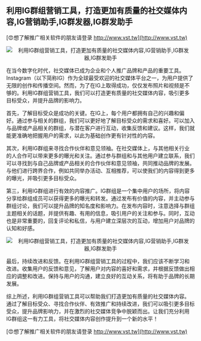 ## **利用IG群组营销工具，打造更加有质量的社交媒体内容,IG营销助手,IG群发器,IG群发助手**

[😍想了解推广相关软件的朋友请登录 http://www.vst.tw](http://www.vst.tw)

 <center><img src="https://vst.tw/MP4/tuiguang/png/1.png" alt="利用IG群组营销工具，打造更加有质量的社交媒体内容,IG营销助手,IG群发器,IG群发助手"></center>

在当今数字化时代，社交媒体已成为企业和个人推广品牌和产品的重要工具。Instagram（以下简称IG）作为全球最受欢迎的社交媒体平台之一，为用户提供了无限的创作和传播空间。然而，为了在IG上取得成功，仅仅发布照片和视频是不够的。利用IG群组营销工具，我们可以打造更有质量的社交媒体内容，吸引更多目标受众，并提升品牌的影响力。

首先，了解目标受众是成功的关键。在IG上，每个用户都拥有自己的兴趣和偏好。通过参与相关的群组，我们可以更好地了解目标受众的需求和喜好。可以加入与品牌或产品相关的群组，与潜在客户进行互动，收集反馈和建议。这样，我们就能更准确地把握用户的需求，以此为基础创作更有针对性的内容。

其次，利用IG群组来寻找合作伙伴和意见领袖。在社交媒体上，与其他相关行业的人合作可以带来更多的曝光和关注。通过参与群组和与其他用户建立联系，我们可以寻找到与自己品牌或产品相关的合作伙伴和意见领袖，共同推动品牌的发展。与他们进行跨界合作，例如共同举办活动、互相推荐，可以使我们的内容得到更多的曝光，并吸引更多目标受众。

第三，利用IG群组进行有效的内容推广。IG群组是一个集中用户的场所，将内容分享给群组成员可以获得更多的曝光和转发。通过发布有价值的内容，并主动参与群组讨论，我们可以提升品牌的知名度和影响力。在发布内容时，注意选择与群组主题相关的话题，并提供有趣、有用的信息，吸引用户的关注和参与。同时，互动也是非常重要的，回复评论和私信，与用户建立深层次的互动，增加用户对品牌的认知和好感。

 <center><img src="https://vst.tw/MP4/tuiguang/png/5.png" alt="利用IG群组营销工具，打造更加有质量的社交媒体内容,IG营销助手,IG群发器,IG群发助手"></center>

最后，持续改进和反馈。在利用IG群组营销工具的过程中，我们应该不断学习和改进。收集用户的反馈和意见，了解用户对内容的喜好和需求，并根据反馈做出相应的调整和改进。保持与用户的沟通，建立良好的互动关系，将有助于品牌的长期发展。

综上所述，利用IG群组营销工具可以帮助我们打造更加有质量的社交媒体内容。通过了解目标受众、寻找合作伙伴、有效推广和持续改进，我们可以吸引更多目标受众，提升品牌影响力，并在激烈的社交媒体竞争中脱颖而出。让我们充分利用IG群组这一有力工具，将社交媒体内容创作提升到一个新的水平！

[😍想了解推广相关软件的朋友请登录 http://www.vst.tw](http://www.vst.tw)



